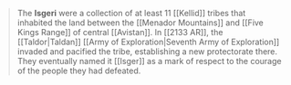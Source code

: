 > The **Isgeri** were a collection of at least 11 [[Kellid]] tribes that inhabited the land between the [[Menador Mountains]] and [[Five Kings Range]] of central [[Avistan]]. In [[2133 AR]], the [[Taldor|Taldan]] [[Army of Exploration|Seventh Army of Exploration]] invaded and pacified the tribe, establishing a new protectorate there. They eventually named it [[Isger]] as a mark of respect to the courage of the people they had defeated.







